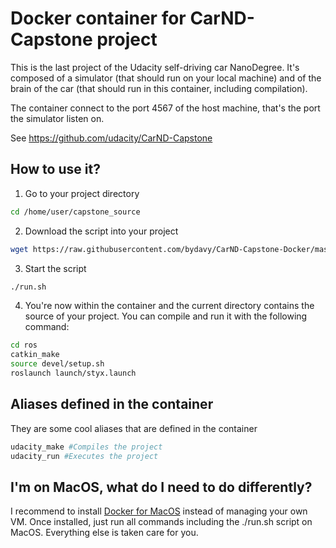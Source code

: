 # Docker container for CarND-Capstone project

This is the last project of the Udacity self-driving car NanoDegree. It's composed of a simulator (that should run on your local machine) and of the brain of the car (that should run in this container, including compilation).

The container connect to the port 4567 of the host machine, that's the port the simulator listen on.

See https://github.com/udacity/CarND-Capstone

## How to use it?
1. Go to your project directory
```bash
cd /home/user/capstone_source
```
2. Download the script into your project
```bash
wget https://raw.githubusercontent.com/bydavy/CarND-Capstone-Docker/master/run.sh
```
3. Start the script
```bash
./run.sh
```
4. You're now within the container and the current directory contains the source of your project. You can compile and run it with the following command:
```bash
cd ros
catkin_make
source devel/setup.sh
roslaunch launch/styx.launch
```

## Aliases defined in the container
They are some cool aliases that are defined in the container
```bash
udacity_make #Compiles the project
udacity_run #Executes the project
```

## I'm on MacOS, what do I need to do differently?
I recommend to install [Docker for MacOS](https://docs.docker.com/docker-for-mac/install/) instead of managing your own VM.
Once installed, just run all commands including the ./run.sh script on MacOS. Everything else is taken care for you.
